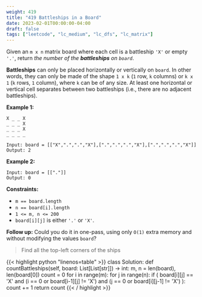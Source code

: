 ```yaml
---
weight: 419
title: "419 Battleships in a Board"
date: 2023-02-01T00:00:00-04:00
draft: false
tags: ["leetcode", "lc_medium", "lc_dfs", "lc_matrix"]
---
```


Given an `m x n` matrix board where each cell is a battleship `'X'` or empty `'.'`, return *the number of the **battleships** on `board`*.

**Battleships** can only be placed horizontally or vertically on `board`. In other words, they can only be made of the shape `1 x k` (`1` row, `k` columns) or `k x 1` (`k` rows, `1` column), where `k` can be of any size. At least one horizontal or vertical cell separates between two battleships (i.e., there are no adjacent battleships).


**Example 1:**
```
X _ _ X
_ _ _ X
_ _ _ X
_ _ _ _

Input: board = [["X",".",".","X"],[".",".",".","X"],[".",".",".","X"]]
Output: 2
```
**Example 2:**
```
Input: board = [["."]]
Output: 0
```

**Constraints:**
- `m == board.length`
- `n == board[i].length`
- `1 <= m, n <= 200`
- `board[i][j]` is either `'.'` or `'X'`.

**Follow up:** Could you do it in one-pass, using only `O(1)` extra memory and without modifying the values `board`?

> Find all the top-left corners of the ships

<div class="tabs"></div>
<div class="tab-content">
<div id="python" class="lang">
{{< highlight python "linenos=table" >}}
class Solution:
    def countBattleships(self, board: List[List[str]]) -> int:
        m, n = len(board), len(board[0])
        count = 0
        for i in range(m):
            for j in range(n):
                if (
                    board[i][j] == 'X' and
                    (i == 0 or board[i-1][j] != 'X') and
                    (j == 0 or board[i][j-1] != 'X')
                ):
                    count += 1
        return count
{{< / highlight >}}
</div>
</div>
